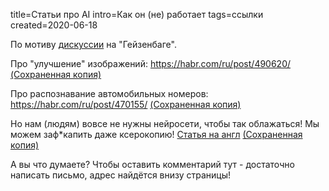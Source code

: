 title=Статьи про AI
intro=Как он (не) работает
tags=ссылки
created=2020-06-18

По мотиву [дискуссии](https://heisenbug-piter.ru/2020/spb/talks/1ezqx0grkx4g2fdqzzwo8k) на "Гейзенбаге".

Про "улучшение" изображений: <https://habr.com/ru/post/490620/> [(Сохраненная копия)](http://archive.is/X5vao)

Про распознавание автомобильных номеров: <https://habr.com/ru/post/470155/> [(Сохраненная копия)](http://archive.vn/TymF3)

Но нам (людям) вовсе не нужны нейросети, чтобы так облажаться! Мы можем заф*капить даже ксерокопию! [Статья на англ][1] [(Сохраненная копия)](http://archive.vn/IXgER)

[1]: http://www.dkriesel.com/en/blog/2013/0802_xerox-workcentres_are_switching_written_numbers_when_scanning

А вы что думаете?
Чтобы оставить комментарий тут - достаточно написать письмо, адрес найдётся внизу страницы!
